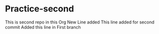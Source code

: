 # Practice-second
This is second repo in this Org
New Line added
This line added for second commit
Added this line in First branch